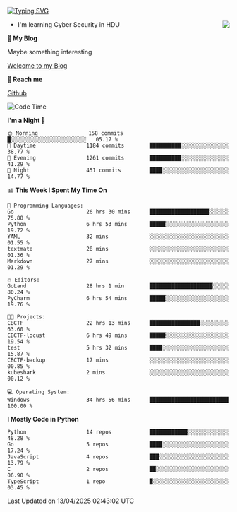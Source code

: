 [![Typing SVG](https://readme-typing-svg.herokuapp.com?font=Fira+Code&pause=1000&random=false&width=450&height=60&lines=Hello+%F0%9F%91%8B%F0%9F%8F%BB;I'm+JBNRZ)](https://git.io/typing-svg)

<a href="#">
  <img align="right" src="https://github-readme-stats.vercel.app/api?username=JBNRZ&show_icons=true&bg_color=15,f2f7fd,E0EAFC" />
</a>

- I'm learning Cyber Security in HDU

 **🌱 My Blog**

Maybe something interesting

[Welcome to my Blog](https://jbnrz.com.cn/)

 **💬 Reach me** 

[Github](https://github.com/JBNRZ)


<!--START_SECTION:waka-->
![Code Time](http://img.shields.io/badge/Code%20Time-1%2C140%20hrs%2048%20mins-blue)

**I'm a Night 🦉** 

```text
🌞 Morning                158 commits         █░░░░░░░░░░░░░░░░░░░░░░░░   05.17 % 
🌆 Daytime                1184 commits        ██████████░░░░░░░░░░░░░░░   38.77 % 
🌃 Evening                1261 commits        ██████████░░░░░░░░░░░░░░░   41.29 % 
🌙 Night                  451 commits         ████░░░░░░░░░░░░░░░░░░░░░   14.77 % 
```


📊 **This Week I Spent My Time On** 

```text
💬 Programming Languages: 
Go                       26 hrs 30 mins      ███████████████████░░░░░░   75.88 % 
Python                   6 hrs 53 mins       █████░░░░░░░░░░░░░░░░░░░░   19.72 % 
YAML                     32 mins             ░░░░░░░░░░░░░░░░░░░░░░░░░   01.55 % 
textmate                 28 mins             ░░░░░░░░░░░░░░░░░░░░░░░░░   01.36 % 
Markdown                 27 mins             ░░░░░░░░░░░░░░░░░░░░░░░░░   01.29 % 

🔥 Editors: 
GoLand                   28 hrs 1 min        ████████████████████░░░░░   80.24 % 
PyCharm                  6 hrs 54 mins       █████░░░░░░░░░░░░░░░░░░░░   19.76 % 

🐱‍💻 Projects: 
CBCTF                    22 hrs 13 mins      ████████████████░░░░░░░░░   63.60 % 
CBCTF-locust             6 hrs 49 mins       █████░░░░░░░░░░░░░░░░░░░░   19.54 % 
test                     5 hrs 32 mins       ████░░░░░░░░░░░░░░░░░░░░░   15.87 % 
CBCTF-backup             17 mins             ░░░░░░░░░░░░░░░░░░░░░░░░░   00.85 % 
kubeshark                2 mins              ░░░░░░░░░░░░░░░░░░░░░░░░░   00.12 % 

💻 Operating System: 
Windows                  34 hrs 56 mins      █████████████████████████   100.00 % 
```

**I Mostly Code in Python** 

```text
Python                   14 repos            ████████████░░░░░░░░░░░░░   48.28 % 
Go                       5 repos             ████░░░░░░░░░░░░░░░░░░░░░   17.24 % 
JavaScript               4 repos             ███░░░░░░░░░░░░░░░░░░░░░░   13.79 % 
C                        2 repos             ██░░░░░░░░░░░░░░░░░░░░░░░   06.90 % 
TypeScript               1 repo              █░░░░░░░░░░░░░░░░░░░░░░░░   03.45 % 
```




 Last Updated on 13/04/2025 02:43:02 UTC
<!--END_SECTION:waka-->
